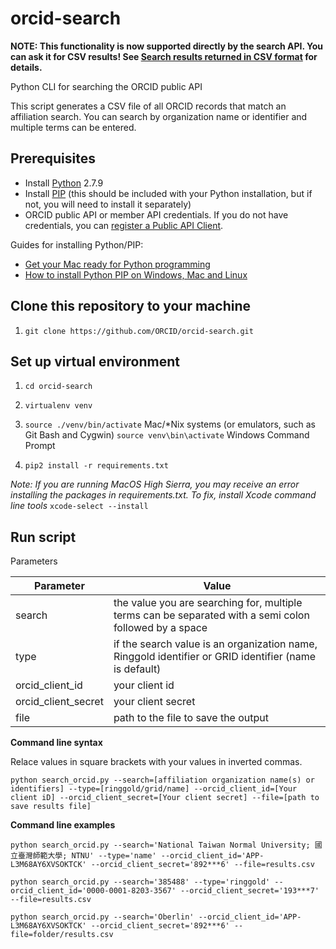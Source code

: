 # orcid-search

**NOTE: This functionality is now supported directly by the search API.  You can ask it for CSV results!  See [Search results returned in CSV format](https://members.orcid.org/api/resources/find-myresearchers) for details.**

Python CLI for searching the ORCID public API

This script generates a CSV file of all ORCID records that match an affiliation search. You can search by organization name or identifier and multiple terms can be entered.

## Prerequisites

- Install [Python](https://www.python.org/downloads) 2.7.9
- Install [PIP](https://pip.pypa.io/en/stable/installing/) (this should be included with your Python installation, but if not, you will need to install it separately)
- ORCID public API or member API credentials. If you do not have credentials, you can [register a Public API Client](https://support.orcid.org/hc/en-us/articles/360006897174-Register-a-public-API-client-application).

Guides for installing Python/PIP: 

- [Get your Mac ready for Python programming](https://www.pyladies.com/blog/Get-Your-Mac-Ready-for-Python-Programming/Get-Your-Mac-Ready-for-Python-Programming/)
- [How to install Python PIP on Windows, Mac and Linux](https://www.makeuseof.com/tag/install-pip-for-python/)

## Clone this repository to your machine

1. `git clone https://github.com/ORCID/orcid-search.git`

## Set up virtual environment 

1. `cd orcid-search`

2. `virtualenv venv`

3. `source ./venv/bin/activate` Mac/\*Nix systems (or emulators, such as Git Bash and Cygwin) `source venv\bin\activate` Windows Command Prompt

4. `pip2 install -r requirements.txt` 

*Note: If you are running MacOS High Sierra, you may receive an error installing the packages in requirements.txt. To fix, install Xcode command line tools* `xcode-select --install`

## Run script

Parameters

| Parameter   |      Value      |
|----------|-------------|
| search |  the value you are searching for, multiple terms can be separated with a semi colon followed by a space |
| type |  if the search value is an organization name, Ringgold identifier or GRID identifier (name is default)   |
| orcid\_client\_id | your client id |
| orcid\_client\_secret | your client secret |
| file | path to the file to save the output |

**Command line syntax**

Relace values in square brackets with your values in inverted commas.

`python search_orcid.py --search=[affiliation organization name(s) or identifiers] --type=[ringgold/grid/name] --orcid_client_id=[Your client iD] --orcid_client_secret=[Your client secret] --file=[path to save results file]`
    
**Command line examples**

`python search_orcid.py --search='National Taiwan Normal University; 國立臺灣師範大學; NTNU' --type='name' --orcid_client_id='APP-L3M68AY6XVSOKTCK' --orcid_client_secret='892***6' --file=results.csv`

`python search_orcid.py --search='385488' --type='ringgold' --orcid_client_id='0000-0001-8203-3567' --orcid_client_secret='193***7' --file=results.csv`

`python search_orcid.py --search='Oberlin' --orcid_client_id='APP-L3M68AY6XVSOKTCK' --orcid_client_secret='892***6' --file=folder/results.csv`
